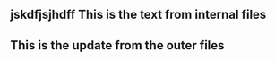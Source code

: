 jskdfjsjhdff
This is the text from internal files
--------------------------------------------------------
This is the update from the outer files
-------------------------------------------------------
